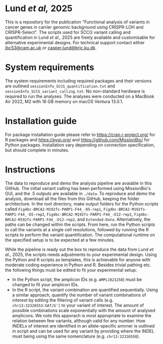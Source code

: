 # Lund _et al,_ 2025
This is a repository for the publication "Functional analysis of variants in cancer genes in carrier genomic background using CRISPR-LOH and CRISPR-Select". The scripts used for SCCG variant calling and quantification in Lund _et al.,_ 2025 are freely available and customisable for alternative experimental designs. For technical support contact either jbc53@cam.ac.uk or casper.lund@bric.ku.dk.

# System requirements
The system requirements including required packages and their versions are outlined `sessionInfo_SCCG_quantification.txt` and `sessionInfo_SCCG_variant_calling.txt`. No non-standard herdware is required to run the analyses. The analyses were conducted on a MacBook Air 2022, M2 with 16 GB memory on macOS Ventura 13.0.1.

# Installation guide
For package installation guide please refer to https://cran.r-project.org/ for R packages and https://pypi.org/ and https://github.com/MissionBio/ for Python packages. Installation vary depending on connection specification, but should complete in minutes.

# Instructions
The data to reproduce and demo the analysis pipeline are avaiable in this GitHub. The initial variant calling has been performed using MissionBio's GUI, and the .5 outputs are available in `./data`. To reproduce and demo the analysis, download all the files from this GitHub, keeping the folder architecture. In the root directory, make output folders for the Python scripts called `Fig4bc-BRCA2-M192fs-PARP1-F44_-D5-rep1`, `Fig4bc-BRCA2-M192fs-PARP1-F44_-D5-rep2`, `Fig4bc-BRCA2-M192fs-PARP1-F44_-D12-rep1`, `Fig4bc-BRCA2-M192fs-PARP1-F44_-D12-rep2`, and `Extended-Data`. Alternatively, the paths can be changed within the scripts. From here, run the Python scripts to call the variants at a single cell resolutions, followed by running the R scripts to perform the variant quantification. The computational runtime on the specified setup is to be expected at a few minutes. 

While the pipeline is ready out the box to reproduce the data from Lund _et al.,_ 2025, the scripts needs adjustments to your experimental design. Using the Python and R scripts as templates, this is achievable for anyone with moderate coding experience in Python and R. Besides trivial pathing etc. the following things must be edited to fit your experimental setup:
- In the Python script, the amplicon IDs (e.g. `AMPL1023258`) must be changed to fit your amplicon IDs.
- In the R script, the variant combination are quantified sequentially. Using a similar approach, quantify the number of variant combinations of interest by editing the filtering of variant calls (e.g. `chr13:32326553:GAT/G']` to your variant of interest. The amount of possible combinations scale exponentially with the amount of analysed amplicons. We note this apporach is most appropriate to examine the relation between few variants, although valid for any number. How INDELs of interest are identified in an allele-specific amnner is outlined in script and can be used for any variant by providing where the INDEL must being using the same nomenclature (e.g. `chr13:32326558`).
